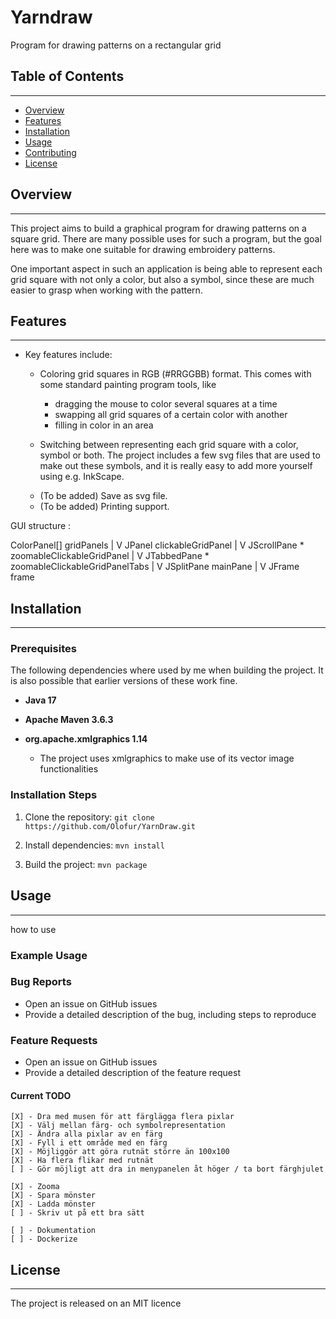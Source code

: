 # Yarndraw

Program for drawing patterns on a rectangular grid

## Table of Contents
-----------------

* [Overview](#overview)
* [Features](#features)
* [Installation](#installation)
* [Usage](#usage)
* [Contributing](#contributing)
* [License](#license)

## Overview
------------

This project aims to build a graphical program for drawing patterns on a square grid. There are many possible uses for such a program, but the goal here was to make one suitable for drawing embroidery patterns. 

One important aspect in such an application is being able to represent each grid square with not only a color, but also a symbol, since these are much easier to grasp when working with the pattern. 

## Features
------------

* Key features include:
	+ Coloring grid squares in RGB (#RRGGBB) format. This comes with some standard painting program tools, like
		- dragging the mouse to color several squares at a time
		- swapping all grid squares of a certain color with another
		- filling in color in an area

	+ Switching between representing each grid square with a color, symbol or both. The project includes a few svg files that are used to make out these symbols, and it is really easy to add more yourself using e.g. InkScape.

	* (To be added) Save as svg file.

	+ (To be added) Printing support.

 GUI structure : 

 ColorPanel[]    gridPanels
    |
    V
 JPanel          clickableGridPanel
    |
    V
 JScrollPane *   zoomableClickableGridPanel
    |
    V
 JTabbedPane *   zoomableClickableGridPanelTabs
    |
    V
 JSplitPane      mainPane
    |
    V
 JFrame          frame

## Installation
------------

### Prerequisites

The following dependencies where used by me when building the project. It is also possible that earlier versions of these work fine.

+ **Java 17**

+ **Apache Maven 3.6.3**

+ **org.apache.xmlgraphics 1.14** 
	- The project uses xmlgraphics to make use of its vector image functionalities

### Installation Steps

1. Clone the repository: `git clone https://github.com/Olofur/YarnDraw.git`

2. Install dependencies: `mvn install`

3. Build the project: `mvn package`

## Usage
-----

how to use 

### Example Usage


### Bug Reports

+ Open an issue on GitHub issues
+ Provide a detailed description of the bug, including steps to reproduce

### Feature Requests

+ Open an issue on GitHub issues
+ Provide a detailed description of the feature request

#### Current TODO

	[X] - Dra med musen för att färglägga flera pixlar
	[X] - Välj mellan färg- och symbolrepresentation
	[X] - Ändra alla pixlar av en färg
	[X] - Fyll i ett område med en färg
	[X] - Möjliggör att göra rutnät större än 100x100
	[X] - Ha flera flikar med rutnät
	[ ] - Gör möjligt att dra in menypanelen åt höger / ta bort färghjulet

	[X] - Zooma 
	[X] - Spara mönster
	[X] - Ladda mönster
	[ ] - Skriv ut på ett bra sätt

	[ ] - Dokumentation
	[ ] - Dockerize

## License
-------

The project is released on an MIT licence
